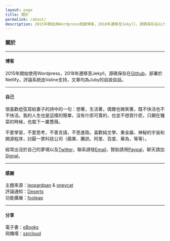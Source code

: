 ```yaml
---
layout: page 
title: 關於
permalink: /about/
description: 2015年開始用Wordpress搭建博客，2018年遷移至Jekyll，源碼保存在Github，部署於Netlify，評論系統由Valine支持，文章均為Juby的自說自話。
---
```


### 關於

------------------

#### 博客

2015年開始使用Wordpress，2018年遷移至Jekyll，源碼保存在[Github](https://github.com/jubyshu/nagisaao)，部署於Netlify，評論系統由Valine支持，文章均為Juby的自說自話。

-------------------

#### 自己

很喜歡瘂弦寫給妻子的詩中的一句：想著，生活著，偶爾也微笑著，既不快活也不不快活。我的人生也是這樣的簡單，沒有什麽可賣的，也並不想買什麽，只願在種菜的時候，也栽下一叢薔薇。

不愛學習，不愛思考，不善言語，不思進取。喜歡純文學、重金屬、神秘的宇宙和開源程序，討厭一票科技公司（蘋果、騰訊、阿里、百度、華為，等等）。

經常出沒於自己的夢境以及[Twitter](https://twitter.com/jubyshu)，聯系請發[Email](mailto:juby@jubeny.com)，贊助請用[Paypal](https://paypal.me/jubyshu)，聊天請加[Signal](https://signal.group/#CjQKIFRFKGTFG3WMscAUcY-a2UF5Nw8KN5b7bkFHP-wvHn8CEhBtOokUKPQBs2x4PXs0nh0f)。

-------------------

#### 感謝

主題來源：[leopardpan](https://github.com/leopardpan/leopardpan.github.io/) & [onevcat](https://github.com/onevcat/vno-jekyll)  
評論通知：[Deserts](https://deserts.io/valine-admin-document/)  
功能擴展：[fooleap](https://blog.fooleap.org/)

-------------------

#### 分享

電子書：[eBooks](https://nx8272.your-storageshare.de/s/odcTwfK2zC86LWS)  
飛機場：[ssrcloud](https://ntt-co-jp.club/auth/register?code=gbHM)
